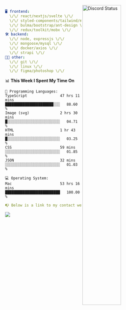 
<a href="https://discord.com/users/279302975371870218" target="_blank">
    <img width="50%" align="right" alt="Discord Status" src="https://lanyard.cnrad.dev/api/279302975371870218?bg=161B22&borderRadius=5px%205px%200%200&hideTimestamp=true&idleMessage=Just%20chillin%27%20at%20the%20moment&animated=true">
</a>

```yaml
🖥️ frontend: 
  \/\/ react/nextjs/svelte \/\/
  \/\/ styled-components/tailwind/mui/
  \/\/ bulma/bootstrap/ant-design \/\/
  \/\/ redux/toolkit/mobx \/\/
🛠 backend: 
  \/\/ node, expressjs \/\/
  \/\/ mongoose/mysql \/\/
  \/\/ docker/axios \/\/
  \/\/ strapi \/\/
👨‍💻 other: 
  \/\/ git \/\/ 
  \/\/ linux \/\/
  \/\/ figma/photoshop \/\/
```
<!--START_SECTION:waka-->
📊 **This Week I Spent My Time On** 

```text
💬 Programming Languages: 
TypeScript               47 hrs 11 mins      ██████████████████████░░░   88.60 % 
Image (svg)              2 hrs 30 mins       █░░░░░░░░░░░░░░░░░░░░░░░░   04.71 % 
HTML                     1 hr 43 mins        █░░░░░░░░░░░░░░░░░░░░░░░░   03.25 % 
CSS                      59 mins             ░░░░░░░░░░░░░░░░░░░░░░░░░   01.85 % 
JSON                     32 mins             ░░░░░░░░░░░░░░░░░░░░░░░░░   01.03 % 

💻 Operating System: 
Mac                      53 hrs 16 mins      █████████████████████████   100.00 % 
```


<!--END_SECTION:waka-->
```yaml
📭 Below is a link to my contact website 
```
<a href="https://mxns.xyz" target="_black"> <img src="https://img.shields.io/badge/website-161B22?style=for-the-badge&logo=About.me&logoColor=white"></img> <a/>
